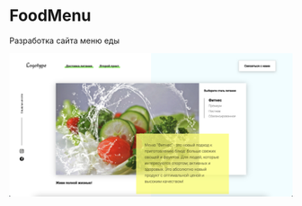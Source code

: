 # FoodMenu
Разработка сайта меню еды

<img src="./img/screen/screnfood.png" width="1450" title="Food">

<!-- <img src="./img/screen/screenfood2.png" width="1450" title="Food"> -->
